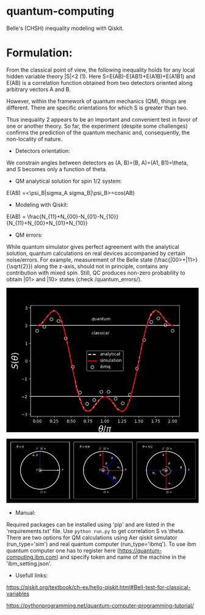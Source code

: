 # quantum-computing
Belle's (CHSH) inequality modeling with Qiskit.

# Formulation:

From the classical point of view, the following inequality holds for any local hidden variable theory |S|<2 (1).
Here S=E(AB)-E(AB1)+E(A1B)+E(A1B1) and E(AB) is a correlation function obtained from two detectors oriented along arbitrary vectors A and B.

However, within the framework of quantum mechanics (QM), things are different. There are specific orientations for which S is greater than two.  

Thus inequality 2 appears to be an important and convenient test in favor of one or another theory.  So far, the experiment (despite some challenges) confirms the prediction of the quantum mechanic and, consequently, the non-locality of nature.

- Detectors orientation:

 We constrain angles between detectors as (A, B)=(B, A)=(A1, B1)=\theta, and S becomes only a function of theta.  

- QM analytical solution for spin 1/2 system:

E(AB) =<\psi_B|sigma_A sigma_B|\psi_B>=cos(AB)

- Modeling with Qiskit:

E(AB) = \frac{N_{11}+N_{00}-N_{01}-N_{10}}{N_{11}+N_{00}+N_{01}+N_{10}}

- QM errors:

While quantum simulator gives perfect agreement with the analytical solution, quantum calculations on real devices accompanied by certain noise/errors.  For example, measurement of the  Belle state (\frac{|00>+|11>}{\sqrt{2}}) along the z-axis, should not in principle, contains any contribution with mixed spin. Still, QC produces non-zero probability to obtain  |01> and |10> states (check /quantum_errors/).

![CHSH correlation function vs relative angle between detectors ($\theta$).](/images/correlation.png)

![Positions of detectors (A, A1, B, B1). Bloch's spheres were projected onto xz plane.](/images/bloch_sphere.png)

- Manual:

Required packages can be installed using 'pip' and are listed in the 'requirements.txt' file.
Use `python run.py` to get correlation S vs \theta. There are two options for QM calculations using Aer qiskit simulator (run_type='sim') and real quantum computer (run_type='ibmq'). To use ibm quantum computer one has to register here (https://quantum-computing.ibm.com) and specify token and name of the machine in the 'ibm_setting.json'.

- Usefull links:

https://qiskit.org/textbook/ch-ex/hello-qiskit.html#Bell-test-for-classical-variables

https://pythonprogramming.net/quantum-computer-programming-tutorial/
